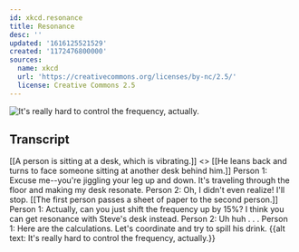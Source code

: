 ```yaml
---
id: xkcd.resonance
title: Resonance
desc: ''
updated: '1616125521529'
created: '1172476800000'
sources:
  name: xkcd
  url: 'https://creativecommons.org/licenses/by-nc/2.5/'
  license: Creative Commons 2.5
---
```

![It's really hard to control the frequency, actually.](https://imgs.xkcd.com/comics/resonance.png)

## Transcript
[[A person is sitting at a desk, which is vibrating.]]
<<clatter clatter>>
[[He leans back and turns to face someone sitting at another desk behind him.]]
Person 1: Excuse me--you're jiggling your leg up and down. It's traveling through the floor and making my desk resonate.
Person 2: Oh, I didn't even realize! I'll stop.
[[The first person passes a sheet of paper to the second person.]]
Person 1: Actually, can you just shift the frequency up by 15%? I think you can get resonance with Steve's desk instead.
Person 2: Uh huh . . .
Person 1: Here are the calculations. Let's coordinate and try to spill his drink.
{{alt text: It's really hard to control the frequency, actually.}}
